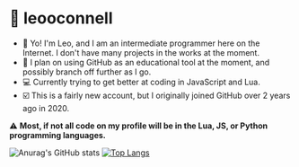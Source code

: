 # 🌆 leooconnell
- 👋 Yo! I'm Leo, and I am an intermediate programmer here on the Internet. I don't have many projects in the works at the moment.
- 📝 I plan on using GitHub as an educational tool at the moment, and possibly branch off further as I go.
- 💻 Currently trying to get better at coding in JavaScript and Lua.
- ☑️ This is a fairly new account, but I originally joined GitHub over 2 years ago in 2020.

⚠️ **Most, if not all code on my profile will be in the Lua, JS, or Python programming languages.**

![Anurag's GitHub stats](https://github-readme-stats.vercel.app/api?username=leooconnell&show_icons=true&theme=radical)
[![Top Langs](https://github-readme-stats.vercel.app/api/top-langs/?username=leooconnell&langs_count=8&theme=radical)](https://github.com/anuraghazra/github-readme-stats)
